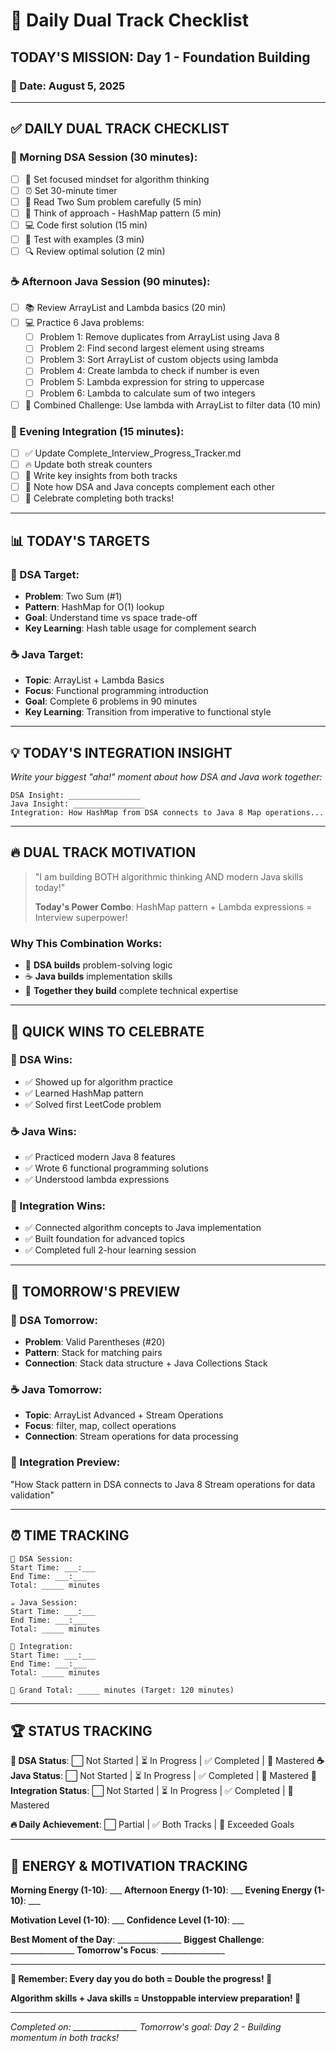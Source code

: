 # 🎯 Daily Dual Track Checklist

## **TODAY'S MISSION**: Day 1 - Foundation Building

### **📅 Date**: August 5, 2025

---

## ✅ **DAILY DUAL TRACK CHECKLIST**

### **🧠 Morning DSA Session (30 minutes)**:
- [ ] 🧘 Set focused mindset for algorithm thinking
- [ ] ⏰ Set 30-minute timer
- [ ] 📖 Read Two Sum problem carefully (5 min)
- [ ] 💭 Think of approach - HashMap pattern (5 min)
- [ ] 💻 Code first solution (15 min)
- [ ] 🧪 Test with examples (3 min)
- [ ] 🔍 Review optimal solution (2 min)

### **☕ Afternoon Java Session (90 minutes)**:
- [ ] 📚 Review ArrayList and Lambda basics (20 min)
- [ ] 💻 Practice 6 Java problems:
  - [ ] Problem 1: Remove duplicates from ArrayList using Java 8
  - [ ] Problem 2: Find second largest element using streams
  - [ ] Problem 3: Sort ArrayList of custom objects using lambda
  - [ ] Problem 4: Create lambda to check if number is even
  - [ ] Problem 5: Lambda expression for string to uppercase
  - [ ] Problem 6: Lambda to calculate sum of two integers
- [ ] 🤝 Combined Challenge: Use lambda with ArrayList to filter data (10 min)

### **📝 Evening Integration (15 minutes)**:
- [ ] ✅ Update Complete_Interview_Progress_Tracker.md
- [ ] 🔥 Update both streak counters
- [ ] 📝 Write key insights from both tracks
- [ ] 🎯 Note how DSA and Java concepts complement each other
- [ ] 🎉 Celebrate completing both tracks!

---

## 📊 **TODAY'S TARGETS**

### **🧠 DSA Target**:
- **Problem**: Two Sum (#1)
- **Pattern**: HashMap for O(1) lookup
- **Goal**: Understand time vs space trade-off
- **Key Learning**: Hash table usage for complement search

### **☕ Java Target**:
- **Topic**: ArrayList + Lambda Basics
- **Focus**: Functional programming introduction
- **Goal**: Complete 6 problems in 90 minutes
- **Key Learning**: Transition from imperative to functional style

---

## 💡 **TODAY'S INTEGRATION INSIGHT**
*Write your biggest "aha!" moment about how DSA and Java work together:*

```
DSA Insight: ________________
Java Insight: ________________
Integration: How HashMap from DSA connects to Java 8 Map operations...
```

---

## 🔥 **DUAL TRACK MOTIVATION**

> "I am building BOTH algorithmic thinking AND modern Java skills today!"
> 
> **Today's Power Combo**: HashMap pattern + Lambda expressions = Interview superpower!

### **Why This Combination Works**:
- 🧠 **DSA builds** problem-solving logic
- ☕ **Java builds** implementation skills  
- 🤝 **Together they build** complete technical expertise

---

## 📱 **QUICK WINS TO CELEBRATE**

### **🧠 DSA Wins**:
- ✅ Showed up for algorithm practice
- ✅ Learned HashMap pattern
- ✅ Solved first LeetCode problem

### **☕ Java Wins**:
- ✅ Practiced modern Java 8 features
- ✅ Wrote 6 functional programming solutions
- ✅ Understood lambda expressions

### **🤝 Integration Wins**:
- ✅ Connected algorithm concepts to Java implementation
- ✅ Built foundation for advanced topics
- ✅ Completed full 2-hour learning session

---

## 🎯 **TOMORROW'S PREVIEW**

### **🧠 DSA Tomorrow**: 
- **Problem**: Valid Parentheses (#20)
- **Pattern**: Stack for matching pairs
- **Connection**: Stack data structure + Java Collections Stack

### **☕ Java Tomorrow**:
- **Topic**: ArrayList Advanced + Stream Operations
- **Focus**: filter, map, collect operations
- **Connection**: Stream operations for data processing

### **🤝 Integration Preview**:
"How Stack pattern in DSA connects to Java 8 Stream operations for data validation"

---

## ⏰ **TIME TRACKING**

```
🧠 DSA Session:
Start Time: ___:___
End Time: ___:___
Total: _____ minutes

☕ Java Session:  
Start Time: ___:___
End Time: ___:___
Total: _____ minutes

📝 Integration:
Start Time: ___:___
End Time: ___:___
Total: _____ minutes

🎯 Grand Total: _____ minutes (Target: 120 minutes)
```

---

## 🏆 **STATUS TRACKING**

**🧠 DSA Status**: ⬜ Not Started | ⏳ In Progress | ✅ Completed | 🌟 Mastered
**☕ Java Status**: ⬜ Not Started | ⏳ In Progress | ✅ Completed | 🌟 Mastered
**🤝 Integration Status**: ⬜ Not Started | ⏳ In Progress | ✅ Completed | 🌟 Mastered

**🔥 Daily Achievement**: ⬜ Partial | ✅ Both Tracks | 🌟 Exceeded Goals

---

## 💪 **ENERGY & MOTIVATION TRACKING**

**Morning Energy (1-10)**: ___
**Afternoon Energy (1-10)**: ___
**Evening Energy (1-10)**: ___

**Motivation Level (1-10)**: ___
**Confidence Level (1-10)**: ___

**Best Moment of the Day**: ________________
**Biggest Challenge**: ________________
**Tomorrow's Focus**: ________________

---

**🎯 Remember: Every day you do both = Double the progress! 🎯**

**Algorithm skills + Java skills = Unstoppable interview preparation! 🚀**

---

*Completed on: ________________*
*Tomorrow's goal: Day 2 - Building momentum in both tracks!*
